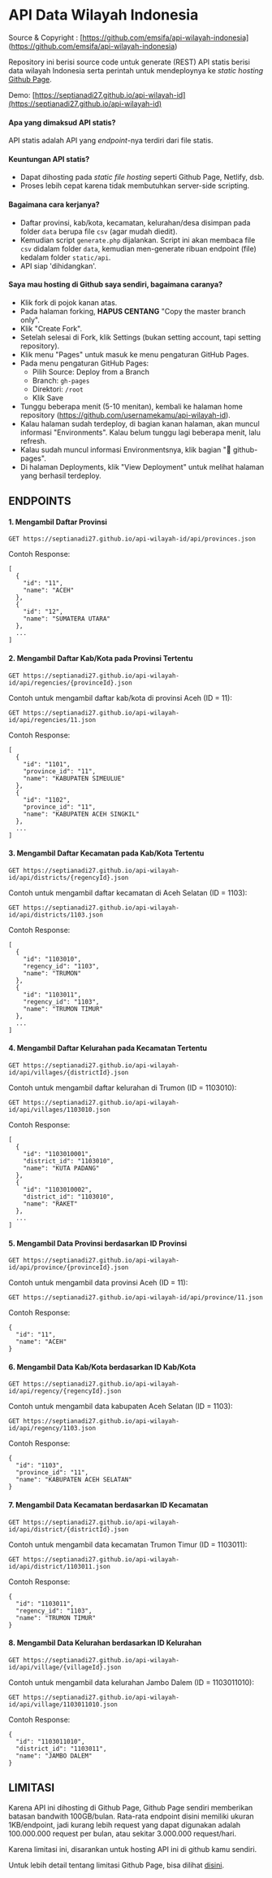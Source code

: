API Data Wilayah Indonesia
==========================
Source & Copyright : [https://github.com/emsifa/api-wilayah-indonesia] (https://github.com/emsifa/api-wilayah-indonesia)

Repository ini berisi source code untuk generate (REST) API statis berisi data wilayah Indonesia
serta perintah untuk mendeploynya ke _static hosting_ [Github Page](https://pages.github.com/).

Demo: [https://septianadi27.github.io/api-wilayah-id](https://septianadi27.github.io/api-wilayah-id)

#### Apa yang dimaksud API statis? 

API statis adalah API yang _endpoint_-nya terdiri dari file statis.

#### Keuntungan API statis?

* Dapat dihosting pada _static file hosting_ seperti Github Page, Netlify, dsb.
* Proses lebih cepat karena tidak membutuhkan server-side scripting.

#### Bagaimana cara kerjanya?

* Daftar provinsi, kab/kota, kecamatan, kelurahan/desa disimpan pada folder `data` berupa file `csv` (agar mudah diedit).
* Kemudian script `generate.php` dijalankan. Script ini akan membaca file `csv` didalam folder `data`, kemudian men-generate ribuan endpoint (file) kedalam folder `static/api`.
* API siap 'dihidangkan'.

#### Saya mau hosting di Github saya sendiri, bagaimana caranya?

* Klik fork di pojok kanan atas.
* Pada halaman forking, **HAPUS CENTANG** "Copy the master branch only".
* Klik "Create Fork".
* Setelah selesai di Fork, klik Settings (bukan setting account, tapi setting repository).
* Klik menu "Pages" untuk masuk ke menu pengaturan GitHub Pages.
* Pada menu pengaturan GitHub Pages:
  * Pilih Source: Deploy from a Branch
  * Branch: `gh-pages`
  * Direktori: `/root`
  * Klik Save
* Tunggu beberapa menit (5-10 menitan), kembali ke halaman home repository (https://github.com/usernamekamu/api-wilayah-id).
* Kalau halaman sudah terdeploy, di bagian kanan halaman, akan muncul informasi "Environments". Kalau belum tunggu lagi beberapa menit, lalu refresh.
* Kalau sudah muncul informasi Environmentsnya, klik bagian "🚀 github-pages".
* Di halaman Deployments, klik "View Deployment" untuk melihat halaman yang berhasil terdeploy.

## ENDPOINTS

#### 1. Mengambil Daftar Provinsi

```
GET https://septianadi27.github.io/api-wilayah-id/api/provinces.json
```

Contoh Response:

```
[
  {
    "id": "11",
    "name": "ACEH"
  },
  {
    "id": "12",
    "name": "SUMATERA UTARA"
  },
  ...
]
```

#### 2. Mengambil Daftar Kab/Kota pada Provinsi Tertentu

```
GET https://septianadi27.github.io/api-wilayah-id/api/regencies/{provinceId}.json
```

Contoh untuk mengambil daftar kab/kota di provinsi Aceh (ID = 11):

```
GET https://septianadi27.github.io/api-wilayah-id/api/regencies/11.json
```

Contoh Response:

```
[
  {
    "id": "1101",
    "province_id": "11",
    "name": "KABUPATEN SIMEULUE"
  },
  {
    "id": "1102",
    "province_id": "11",
    "name": "KABUPATEN ACEH SINGKIL"
  },
  ...
]
```

#### 3. Mengambil Daftar Kecamatan pada Kab/Kota Tertentu

```
GET https://septianadi27.github.io/api-wilayah-id/api/districts/{regencyId}.json
```

Contoh untuk mengambil daftar kecamatan di Aceh Selatan (ID = 1103):

```
GET https://septianadi27.github.io/api-wilayah-id/api/districts/1103.json
```

Contoh Response:

```
[
  {
    "id": "1103010",
    "regency_id": "1103",
    "name": "TRUMON"
  },
  {
    "id": "1103011",
    "regency_id": "1103",
    "name": "TRUMON TIMUR"
  },
  ...
]
```

#### 4. Mengambil Daftar Kelurahan pada Kecamatan Tertentu

```
GET https://septianadi27.github.io/api-wilayah-id/api/villages/{districtId}.json
```

Contoh untuk mengambil daftar kelurahan di Trumon (ID = 1103010):

```
GET https://septianadi27.github.io/api-wilayah-id/api/villages/1103010.json
```

Contoh Response:

```
[
  {
    "id": "1103010001",
    "district_id": "1103010",
    "name": "KUTA PADANG"
  },
  {
    "id": "1103010002",
    "district_id": "1103010",
    "name": "RAKET"
  },
  ...
]
```

#### 5. Mengambil Data Provinsi berdasarkan ID Provinsi

```
GET https://septianadi27.github.io/api-wilayah-id/api/province/{provinceId}.json
```

Contoh untuk mengambil data provinsi Aceh (ID = 11):

```
GET https://septianadi27.github.io/api-wilayah-id/api/province/11.json
```

Contoh Response:

```
{
  "id": "11",
  "name": "ACEH"
}
```

#### 6. Mengambil Data Kab/Kota berdasarkan ID Kab/Kota

```
GET https://septianadi27.github.io/api-wilayah-id/api/regency/{regencyId}.json
```

Contoh untuk mengambil data kabupaten Aceh Selatan (ID = 1103):

```
GET https://septianadi27.github.io/api-wilayah-id/api/regency/1103.json
```

Contoh Response:

```
{
  "id": "1103",
  "province_id": "11",
  "name": "KABUPATEN ACEH SELATAN"
}
```

#### 7. Mengambil Data Kecamatan berdasarkan ID Kecamatan

```
GET https://septianadi27.github.io/api-wilayah-id/api/district/{districtId}.json
```

Contoh untuk mengambil data kecamatan Trumon Timur (ID = 1103011):

```
GET https://septianadi27.github.io/api-wilayah-id/api/district/1103011.json
```

Contoh Response:

```
{
  "id": "1103011",
  "regency_id": "1103",
  "name": "TRUMON TIMUR"
}
```

#### 8. Mengambil Data Kelurahan berdasarkan ID Kelurahan

```
GET https://septianadi27.github.io/api-wilayah-id/api/village/{villageId}.json
```

Contoh untuk mengambil data kelurahan Jambo Dalem (ID = 1103011010):

```
GET https://septianadi27.github.io/api-wilayah-id/api/village/1103011010.json
```

Contoh Response:

```
{
  "id": "1103011010",
  "district_id": "1103011",
  "name": "JAMBO DALEM"
}
```

## LIMITASI

Karena API ini dihosting di Github Page, Github Page sendiri memberikan batasan bandwith 100GB/bulan. Rata-rata endpoint disini memiliki ukuran 1KB/endpoint, jadi kurang lebih request yang dapat digunakan adalah 100.000.000 request per bulan, atau sekitar 3.000.000 request/hari.

Karena limitasi ini, disarankan untuk hosting API ini di github kamu sendiri.

Untuk lebih detail tentang limitasi Github Page, bisa dilihat [disini](https://help.github.com/en/articles/about-github-pages#usage-limits).
